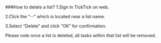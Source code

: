 ###How to delete a list?
1.Sign in TickTick on web.

2.Click the “···” which is located near a list name.

3.Select “Delete” and click “OK” for confirmation.

Please note once a list is deleted, all tasks within that list will be removed.


